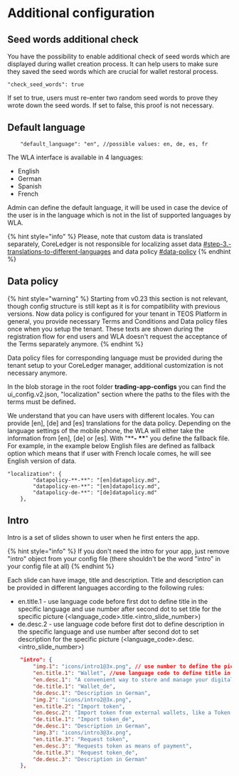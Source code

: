 # Additional configuration

## Seed words additional check

You have the possibility to enable additional check of seed words which are displayed during wallet creation process. It can help users to make sure they saved the seed words which are crucial for wallet restoral process.

```
"check_seed_words": true
```

If set to true, users must re-enter two random seed words to prove they wrote down the seed words. If set to false, this proof is not necessary.



## Default language

```
	"default_language": "en", //possible values: en, de, es, fr
```

The WLA interface is available in 4 languages:

* English
* German
* Spanish
* French

Admin can define the default language, it will be used in case the device of the user is in the language which is not in the list of supported languages by WLA.&#x20;

{% hint style="info" %}
Please, note that custom data is translated separately, CoreLedger is not responsible for localizing asset data [#step-3.-translations-to-different-languages](asset-configuration.md#step-3.-translations-to-different-languages "mention") and data policy [#data-policy](additional-configuration.md#data-policy "mention")
{% endhint %}

## Data policy

{% hint style="warning" %}
Starting from v0.23 this section is not relevant, though config structure is still kept as it is for compatibility with previous versions. Now data policy is configured for your tenant in TEOS Platform in general, you provide necessary Terms and Conditions and Data policy files once when you setup the tenant. These texts are shown during the registration flow for end users and WLA doesn't request the acceptance of the Terms separately anymore.&#x20;
{% endhint %}

Data policy files for corresponding language must be provided during the tenant setup to your CoreLedger manager, additional customization is not necessary anymore.&#x20;

In the blob storage in the root folder **trading-app-configs** you can find the ui\_config.v2.json, "localization" section where the paths to the files with the terms must be define&#x64;**.**

We understand that you can have users with different locales. You can provide \[en], \[de] and \[es] translations for the data policy. Depending on the language settings of the mobile phone, the WLA will either take the information from \[en], \[de] or \[es]. With "\*\***- \*\***" you define the fallback file. For example, in the example below English files are defined as fallback option which means that if user with French locale comes, he will see English version of data.&#x20;

```
"localization": {
		"datapolicy-**-**": "[en]datapolicy.md",
		"datapolicy-en-**": "[en]datapolicy.md",
		"datapolicy-de-**": "[de]datapolicy.md"
	},
```

## Intro

Intro is a set of slides shown to user when he first enters the app.&#x20;

{% hint style="info" %}
If you don't need the intro for your app, just remove "intro" object from your config file (there shouldn't be the word "intro" in your config file at all)
{% endhint %}

Each slide can have image, title and description. Title and description can be provided in different languages according to the following rules:

* en.title.1 - use language code before first dot to define title in the specific language and use number after second dot to set title for the specific picture (\<language\_code>.title.\<intro\_slide\_number>)
* de.desc.2 - use language code before first dot to define description in the specific language and use number after second dot to set description for the specific picture (\<language\_code>.desc.\<intro\_slide\_number>)

```json
	"intro": {
		"img.1": "icons/intro1@3x.png", // use number to define the picture order
		"en.title.1": "Wallet", //use language code to define title in the specific language and use number to set title for the specific picture
  		"en.desc.1": "A convenient way to store and manage your digital assets/token", //use language code to define description in the specific language and use number to set description for the specific picture
		"de.title.1": "Wallet_de",
		"de.desc.1": "Description in German",
		"img.2": "icons/intro2@3x.png",
		"en.title.2": "Import token",
		"en.desc.2": "Import token from external wallets, like a Token Card",
		"de.title.1": "Import token_de",
		"de.desc.1": "Description in German",
		"img.3": "icons/intro3@3x.png",
		"en.title.3": "Request token",
		"en.desc.3": "Requests token as means of payment",
		"de.title.3": "Request token_de",
		"de.desc.3": "Description in German"
	},
```
